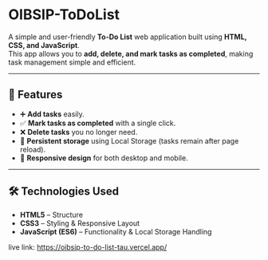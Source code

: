 # OIBSIP-ToDoList




A simple and user-friendly **To-Do List** web application built using **HTML, CSS, and JavaScript**.  
This app allows you to **add, delete, and mark tasks as completed**, making task management simple and efficient.

---

## 🚀 Features
- ➕ **Add tasks** easily.
- ✅ **Mark tasks as completed** with a single click.
- ❌ **Delete tasks** you no longer need.
- 💾 **Persistent storage** using Local Storage (tasks remain after page reload).
- 📱 **Responsive design** for both desktop and mobile.

---

## 🛠️ Technologies Used
- **HTML5** – Structure
- **CSS3** – Styling & Responsive Layout
- **JavaScript (ES6)** – Functionality & Local Storage Handling

live link: https://oibsip-to-do-list-tau.vercel.app/
